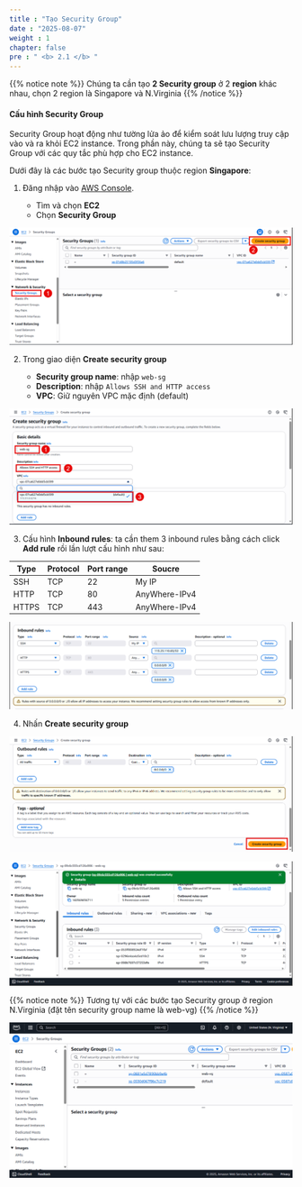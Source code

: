 ```yaml
---
title : "Tạo Security Group"
date : "2025-08-07"
weight : 1
chapter: false
pre : " <b> 2.1 </b> "
---
```


{{% notice note %}}
Chúng ta cần tạo **2 Security group** ở 2 **region** khác nhau, chọn 2 region là Singapore và N.Virginia
{{% /notice %}}

#### Cấu hình Security Group 

Security Group hoạt động như tường lửa ảo để kiểm soát lưu lượng truy cập vào và ra khỏi EC2 instance. Trong phần này, chúng ta sẽ tạo Security Group với các quy tắc phù hợp cho EC2 instance.

Dưới đây là các bước tạo Security group thuộc region **Singapore**:

1. Đăng nhập vào [AWS Console](https://aws.amazon.com/console/).

    - Tìm và chọn **EC2**
    - Chọn **Security Group**

![CreateSG](/images/1/CreateSG.png?featherlight=false&width=90pc)

2. Trong giao diện **Create security group**

    - **Security group name**: nhập `web-sg`
    - **Description**: nhập `Allows SSH and HTTP access`
    - **VPC**: Giữ nguyên VPC mặc định (default)

![CreateSG](/images/1/CSG1.png?featherlight=false&width=90pc)

3. Cấu hình **Inbound rules**: ta cần them 3 inbound rules bằng cách click **Add rule** rồi lần lượt cấu hình như sau:

| Type  | Protocol | Port range |    Soucre     |
| ----- | -------- | ---------- | ------------- |
| SSH   |   TCP    |     22     |     My IP     |
| HTTP  |   TCP    |     80     | AnyWhere-IPv4 |
| HTTPS |   TCP    |     443    | AnyWhere-IPv4 |

![CreateSG](/images/1/CSG2.png?featherlight=false&width=90pc)

4. Nhấn **Create security group**

![CreateSG](/images/1/CSG3.png?featherlight=false&width=90pc)

![CreateSG](/images/1/CSG4.png?featherlight=false&width=90pc)

{{% notice note %}}
Tương tự với các bước tạo Security group ở region N.Virginia (đặt tên security group name là web-vg)
{{% /notice %}}

![CreateSG](/images/1/CSG5.png?featherlight=false&width=90pc)
